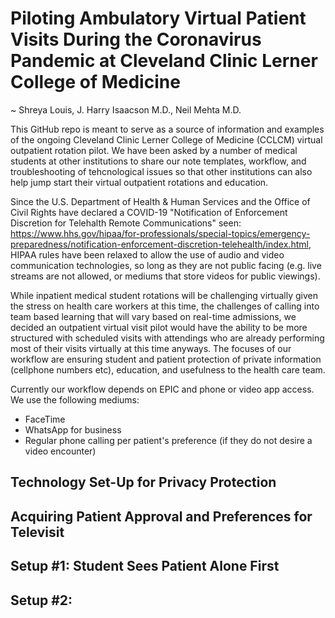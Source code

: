 # Piloting Ambulatory Virtual Patient Visits During the Coronavirus Pandemic at Cleveland Clinic Lerner College of Medicine
~ Shreya Louis, J. Harry Isaacson M.D., Neil Mehta M.D. 

This GitHub repo is meant to serve as a source of information and examples of the ongoing Cleveland Clinic Lerner College of Medicine (CCLCM) virtual outpatient rotation pilot. We have been asked by a number of medical students at other institutions to share our note templates, workflow, and troubleshooting of tehcnological issues so that other institutions can also help jump start their virtual outpatient rotations and education. 

Since the U.S. Department of Health & Human Services and the Office of Civil Rights have declared a COVID-19 "Notification of Enforcement Discretion for Telehalth Remote Communications" seen: https://www.hhs.gov/hipaa/for-professionals/special-topics/emergency-preparedness/notification-enforcement-discretion-telehealth/index.html, HIPAA rules have been relaxed to allow the use of audio and video communication technologies, so long as they are not public facing (e.g. live streams are not allowed, or mediums that store videos for public viewings). 

While inpatient medical student rotations will be challenging virtually given the stress on health care workers at this time, the challenges of calling into team based learning that will vary based on real-time admissions, we decided an outpatient virtual visit pilot would have the ability to be more structured with scheduled visits with attendings who are already performing most of their visits virtually at this time anyways. The focuses of our workflow are ensuring student and patient protection of private information (cellphone numbers etc), education, and usefulness to the health care team. 

Currently our workflow depends on EPIC and phone or video app access. We use the following mediums: 
* FaceTime
* WhatsApp for business
* Regular phone calling per patient's preference (if they do not desire a video encounter)

## Technology Set-Up for Privacy Protection

## Acquiring Patient Approval and Preferences for Televisit

## Setup #1: Student Sees Patient Alone First

## Setup #2: 

